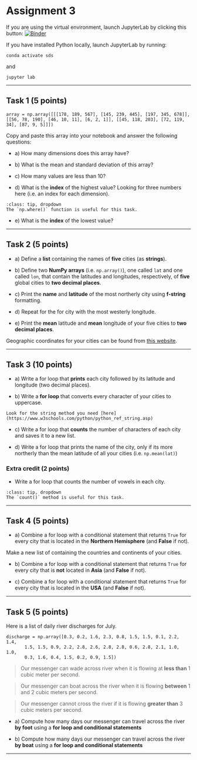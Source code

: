 # Assignment 3

If you are using the virtual environment, launch JupyterLab by clicking this button: [![Binder](https://mybinder.org/badge_logo.svg)](https://mybinder.org/v2/gh/owel-lab/programming-for-sds-site/HEAD)


If you have installed Python locally, launch JupyterLab by running:

```
conda activate sds
```
and
```
jupyter lab
```
*****************************

## Task 1 (5 points)

```
array = np.array([[[178, 189, 567], [145, 239, 445], [197, 345, 678]], [[56, 78, 190], [46, 10, 11], [6, 2, 1]], [[45, 118, 203], [72, 119, 34], [87, 9, 5]]])
```

Copy and paste this array into your notebook and answer the following questions:

* a) How many dimensions does this array have?

* b) What is the mean and standard deviation of this array?

* c) How many values are less than 10?

* d) What is the **index** of the highest value? Looking for three numbers here (i.e. an index for each dimension).

```{admonition} Click to reveal hint
:class: tip, dropdown
The `np.where()` function is useful for this task.
```

* e) What is the **index** of the lowest value?

*****************************

## Task 2 (5 points)

* a) Define a **list** containing the names of **five** cities (as **strings**).

* b) Define two **NumPy arrays** (i.e. `np.array()`), one called `lat` and one called `lon`, that contain the latitudes and longitudes, respectively, of **five** global cities to **two decimal places**.

* c) Print the **name** and **latitude** of the most northerly city using **f-string** formatting.

* d) Repeat for the for city with the most westerly longitude.

* e) Print the **mean** latitude and **mean** longitude of your five cities to **two decimal places**. 

Geographic coordinates for your cities can be found from [this website](https://www.latlong.net/). 

*****************************

## Task 3 (10 points)


* a) Write a for loop that **prints** each city followed by its latitude and longitude (two decimal places). 

* b) Write a **for loop** that converts every character of your cities to uppercase.

```{hint}
Look for the string method you need [here](https://www.w3schools.com/python/python_ref_string.asp)
```

* c) Write a for loop that **counts** the number of characters of each city and saves it to a new list.

* d) Write a for loop that prints the name of the city, only if its more northerly than the mean latitude of all your cities (i.e. `np.mean(lat)`)

### Extra credit (2 points)

* Write a for loop that counts the number of vowels in each city. 

```{admonition} Click to reveal hint
:class: tip, dropdown
The `count()` method is useful for this task.
```

*****************************
## Task 4 (5 points)

* a) Combine a for loop with a conditional statement that returns `True` for every city that is located in the **Northern Hemisphere** (and **False** if not).

Make a new list of containing the countries and continents of your cities.

* b) Combine a for loop with a conditional statement that returns `True` for every city that is **not** located in **Asia** (and **False** if not).

* c) Combine a for loop with a conditional statement that returns `True` for every city that is located in the **USA** (and **False** if not).

*****************************
## Task 5 (5 points)

Here is a list of daily river discharges for July.

```
discharge = np.array([0.3, 0.2, 1.6, 2.3, 0.8, 1.5, 1.5, 0.1, 2.2, 1.4,
       1.5, 1.5, 0.9, 2.2, 2.8, 2.6, 2.8, 2.8, 0.6, 2.8, 2.1, 1.0, 1.0, 
       0.3, 1.6, 0.4, 1.5, 0.2, 0.9, 1.5])
```

> Our messenger can wade across river when it is flowing at **less than** 1 cubic meter per second.

> Our messenger can boat across the river when it is flowing **between** 1 and 2 cubic meters per second.

> Our messenger cannot cross the river if it is flowing **greater than** 3 cubic meters per second.


* a) Compute how many days our messenger can travel across the river **by foot** using a **for loop and conditional statements**

* b) Compute how many days our messenger can travel across the river **by boat** using a **for loop and conditional statements**

*****************************

```{important} Save your notebook to your local course folder and submit assignment (in **.pdf** format) to Canvas by the deadline.
```


```python

```
